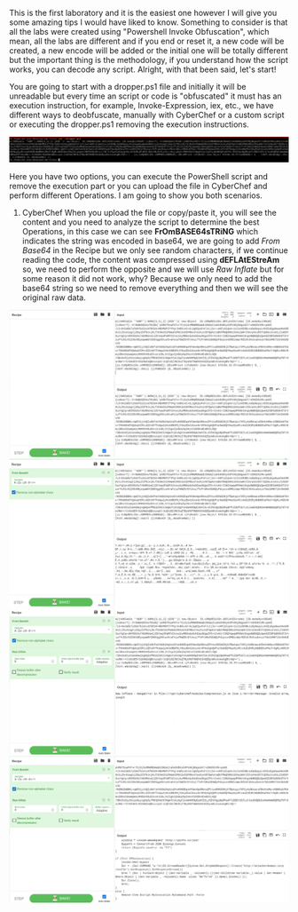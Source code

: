 This is the first laboratory and it is the easiest one however I will give you some amazing tips I would have liked to know. Something to consider is that all the labs were created using "Powershell Invoke Obfuscation", which mean, all the labs are different and if you end or reset it, a new code will be created, a new encode will be added or the initial one will be totally different but the important thing is the methodology, if you understand how the script works, you can decode any script. Alright, with that been said, let's start!

You are going to start with a dropper.ps1 file and initially it will be unreadable but every time an script or code is "obfuscated" it must has an execution instruction, for example, Invoke-Expression, iex, etc., we have different ways to deobfuscate, manually with CyberChef or a custom script or executing the dropper.ps1 removing the execution instructions.

![Image Description](/Blue%20Team/Uploads/Ep.1%20dropper.png)

Here you have two options, you can execute the PowerShell script and remove the execution part or you can upload the file in CyberChef and perform different Operations. I am going to show you both scenarios.

1. CyberChef
When you upload the file or copy/paste it, you will see the content and you need to analyze the script to determine the best Operations, in this case we can see **FrOmBASE64sTRiNG** which indicates the string was encoded in base64, we are going to add *From Base64* in the Recipe but we only see random characters, if we continue reading the code, the content was compressed using **dEFLAtEStreAm** so, we need to perform the opposite and we will use *Raw Inflate* but for some reason it did not work, why? Because we only need to add the base64 string so we need to remove everything and then we will see the original raw data.

![Image Description](/Blue%20Team/Uploads/original.png)
![Image Description](/Blue%20Team/Uploads/obase64.png)
![Image Description](/Blue%20Team/Uploads/oinflate.png)
![Image Description](/Blue%20Team/Uploads/final.png)
